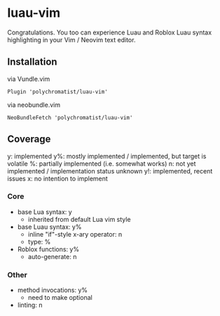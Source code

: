 # luau-vim
Congratulations.
You too can experience Luau and Roblox Luau syntax highlighting in your Vim / Neovim text editor.

## Installation
via Vundle.vim

``Plugin 'polychromatist/luau-vim'``

via neobundle.vim

``NeoBundleFetch 'polychromatist/luau-vim'``

## Coverage
y: implemented
y%: mostly implemented / implemented, but target is volatile
%: partially implemented (i.e. somewhat works)
n: not yet implemented / implementation status unknown
y!: implemented, recent issues
x: no intention to implement

### Core
- base Lua syntax: y
  - inherited from default Lua vim style
- base Luau syntax: y%
  - inline "if"-style x-ary operator: n
  - type: %
- Roblox functions: y%
  - auto-generate: n

### Other
- method invocations: y%
  - need to make optional
- linting: n
